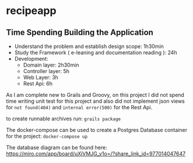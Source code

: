 # recipeapp

## Time Spending Building the Application

- Understand the problem and establish design scope: 1h30min
- Study the Framework ( e-leaning and documentation reading ): 24h
- Development:
  - Domain layer: 2h30min
  - Controller layer: 5h
  - Web Layer: 3h
  - Rest Api: 6h

As I am complete new to Grails and Groovy, on this project I did not spend time writing unit test for this project
and also did not implement json views for `not found(404)` and `internal error(500)` for the Rest Api.

to create runnable archives run:
`grails package`

The docker-compose can be used to create a Postgres Database container for the project:
`docker-compose up`

The database diagram can be found here:
https://miro.com/app/board/uXjVMJG_v1o=/?share_link_id=977014047647